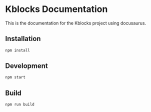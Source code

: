 # Kblocks Documentation

This is the documentation for the Kblocks project using docusaurus.

## Installation

```bash
npm install
```

## Development

```bash
npm start
```

## Build

```bash
npm run build
```
